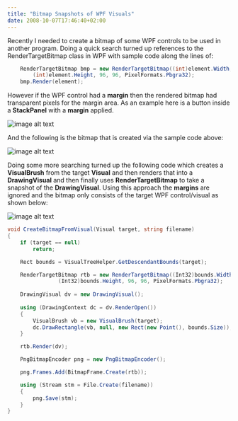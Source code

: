 ```yaml
---
title: "Bitmap Snapshots of WPF Visuals"
date: 2008-10-07T17:46:40+02:00
---
```


Recently I needed to create a bitmap of some WPF controls to be used in another program. Doing a quick 
search turned up references to the RenderTargetBitmap class in WPF with sample code along the lines of:

```c#
    RenderTargetBitmap bmp = new RenderTargetBitmap((int)element.Width, 
        (int)element.Height, 96, 96, PixelFormats.Pbgra32);
    bmp.Render(element);
```

However if the WPF control had a **margin** then the rendered bitmap had transparent pixels for the margin area. 
As an example here is a button inside a **StackPanel** with a **margin** applied.

![image alt text](/images/bitmap-snapshots-of-wpf-visuals/image_thumb.jpg)

And the following is the bitmap that is created via the sample code above:

![image alt text](/images/bitmap-snapshots-of-wpf-visuals/image_thumb2.jpg)

Doing some more searching turned up the following code which creates a **VisualBrush** from the target **Visual** and 
then renders that into a **DrawingVisual** and then finally uses **RenderTargetBitmap** to take a snapshot of the 
**DrawingVisual**. Using this approach the **margins** are ignored and the bitmap only consists of the target WPF 
control/visual as shown below:

![image alt text](/images/bitmap-snapshots-of-wpf-visuals/image_thumb3.jpg)

```c#
void CreateBitmapFromVisual(Visual target, string filename) 
{ 
    if (target == null) 
        return; 

    Rect bounds = VisualTreeHelper.GetDescendantBounds(target);

    RenderTargetBitmap rtb = new RenderTargetBitmap((Int32)bounds.Width, 
                (Int32)bounds.Height, 96, 96, PixelFormats.Pbgra32); 
    
    DrawingVisual dv = new DrawingVisual(); 
    
    using (DrawingContext dc = dv.RenderOpen()) 
    { 
        VisualBrush vb = new VisualBrush(target); 
        dc.DrawRectangle(vb, null, new Rect(new Point(), bounds.Size)); 
    } 

    rtb.Render(dv);

    PngBitmapEncoder png = new PngBitmapEncoder();

    png.Frames.Add(BitmapFrame.Create(rtb));

    using (Stream stm = File.Create(filename))
    {
        png.Save(stm);
    }
}
```





